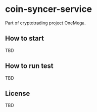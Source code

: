 # coin-syncer-service

Part of cryptotrading project OneMega.

## How to start
TBD

## How to run test
TBD

## License
TBD
